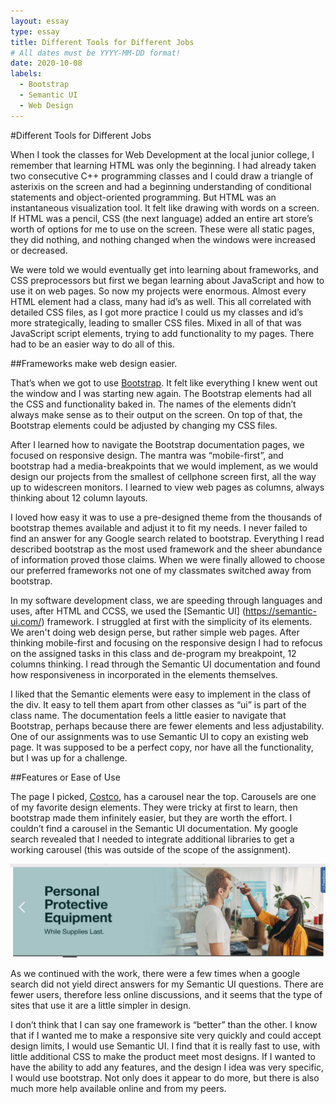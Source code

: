```yaml
---
layout: essay
type: essay
title: Different Tools for Different Jobs 
# All dates must be YYYY-MM-DD format!
date: 2020-10-08
labels:
  - Bootstrap
  - Semantic UI
  - Web Design
---
```


#Different Tools for Different Jobs 

When I took the classes for Web Development at the local junior college, I remember that learning HTML was only the beginning.  I had already taken two consecutive C++ programming classes and I could draw a triangle of asterixis on the screen and had a beginning understanding of conditional statements and object-oriented programming.  But HTML was an instantaneous visualization tool.  It felt like drawing with words on a screen.  If HTML was a pencil, CSS (the next language) added an entire art store’s worth of options for me to use on the screen.  These were all static pages, they did nothing, and nothing changed when the windows were increased or decreased. 

We were told we would eventually get into learning about frameworks, and CSS preprocessors but first we began learning about JavaScript and how to use it on web pages.  So now my projects were enormous.  Almost every HTML element had a class, many had id’s as well.  This all correlated with detailed CSS files, as I got more practice I could us my classes and id’s more strategically, leading to smaller CSS files.  Mixed in all of that was JavaScript script elements, trying to add functionality to my pages.  There had to be an easier way to do all of this. 

##Frameworks make web design easier. 

That’s when we got to use [Bootstrap](https://getbootstrap.com/).  It felt like everything I knew went out the window and I was starting new again.  The Bootstrap elements had all the CSS and functionality baked in.  The names of the elements didn’t always make sense as to their output on the screen.  On top of that, the Bootstrap elements could be adjusted by changing my CSS files. 

After I learned how to navigate the Bootstrap documentation pages, we focused on responsive design.  The mantra was “mobile-first”, and bootstrap had a media-breakpoints that we would implement, as we would design our projects from the smallest of cellphone screen first, all the way up to widescreen monitors.  I learned to view web pages as columns, always thinking about 12 column layouts.   

I loved how easy it was to use a pre-designed theme from the thousands of bootstrap themes available and adjust it to fit my needs.  I never failed to find an answer for any Google search related to bootstrap.  Everything I read described bootstrap as the most used framework and the sheer abundance of information proved those claims.  When we were finally allowed to choose our preferred frameworks not one of my classmates switched away from bootstrap. 

In my software development class, we are speeding through languages and uses, after HTML and CCSS, we used the [Semantic UI] (https://semantic-ui.com/) framework.  I struggled at first with the simplicity of its elements.  We aren't doing web design perse, but rather simple web pages.  After thinking mobile-first and focusing on the responsive design I had to refocus on the assigned tasks in this class and de-program my breakpoint, 12 columns thinking.  I read through the Semantic UI documentation and found how responsiveness in incorporated in the elements themselves.   

I liked that the Semantic elements were easy to implement in the class of the div.  It easy to tell them apart from other classes as “ui” is part of the class name.  The documentation feels a little easier to navigate that Bootstrap, perhaps because there are fewer elements and less adjustability.  One of our assignments was to use Semantic UI to copy an existing web page.  It was supposed to be a perfect copy, nor have all the functionality, but I was up for a challenge. 

##Features or Ease of Use 

The page I picked, [Costco](https://www.costco.com/), has a carousel near the top.  Carousels are one of my favorite design elements.  They were tricky at first to learn, then bootstrap made them infinitely easier, but they are worth the effort. I couldn’t find a carousel in the Semantic UI documentation.  My google search revealed that I needed to integrate additional libraries to get a working carousel (this was outside of the scope of the assignment). 

<img class="ui medium image" src="../images/carousel.png"> 

As we continued with the work, there were a few times when a google search did not yield direct answers for my Semantic UI questions.  There are fewer users, therefore less online discussions, and it seems that the type of sites that use it are a little simpler in design.   

I don’t think that I can say one framework is “better” than the other.  I know that if I wanted me to make a responsive site very quickly and could accept design limits, I would use Semantic UI.  I find that it is really fast to use, with little additional CSS to make the product meet most designs.  If I wanted to have the ability to add any features, and the design I idea was very specific, I would use bootstrap.  Not only does it appear to do more, but there is also much more help available online and from my peers. 
